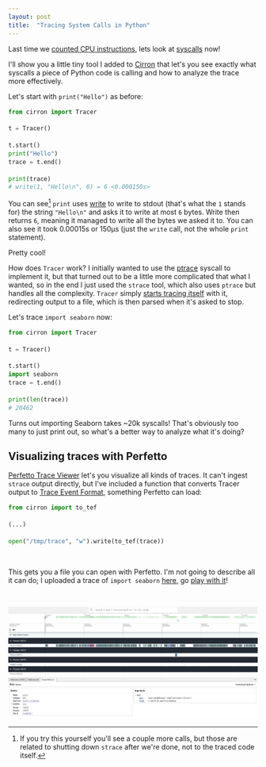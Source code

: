 ```yaml
---
layout: post
title:  "Tracing System Calls in Python"
---
```


Last time we [counted CPU
instructions](http://blog.mattstuchlik.com/2024/02/08/counting-cpu-instructions-in-python.html),
lets look at [syscalls](https://en.wikipedia.org/wiki/System_call) now!

I'll show you a little tiny tool I added to
[Cirron](https://github.com/s7nfo/Cirron) that let's you see exactly what
syscalls a piece of Python code is calling and how to analyze the trace more effectively.

Let's start with `print("Hello")` as before:
```python
from cirron import Tracer

t = Tracer()

t.start()
print("Hello")
trace = t.end()

print(trace)
# write(1, "Hello\n", 6) = 6 <0.000150s>
```

You can see[^0] `print` uses
[write](https://man7.org/linux/man-pages/man2/write.2.html) to write to stdout
(that's what the `1` stands for) the string `"Hello\n"` and asks it to write at
most `6` bytes. Write then returns `6`, meaning it managed to write all the bytes we
asked it to. You can also see it took 0.00015s or 150μs (just the `write` call, not the whole `print`
statement).

Pretty cool!

How does `Tracer` work? I initially wanted to use the
[ptrace](https://man7.org/linux/man-pages/man2/ptrace.2.html) syscall to
implement it, but that turned out to be a little more complicated that what I
wanted, so in the end I just used the `strace` tool, which also uses `ptrace`
but handles all the complexity. `Tracer` simply [starts tracing
itself](https://github.com/s7nfo/Cirron/blob/master/cirron/tracer.py#L138) with
it, redirecting output to a file, which is then parsed when it's asked to stop.

Let's trace `import seaborn` now:
```python
from cirron import Tracer

t = Tracer()

t.start()
import seaborn
trace = t.end()

print(len(trace))
# 20462
```

Turns out importing Seaborn takes ~20k syscalls! That's obviously too many to
just print out, so what's a better way to analyze what it's doing?

## Visualizing traces with Perfetto

[Perfetto Trace Viewer](https://ui.perfetto.dev) let's you visualize all kinds
of traces. It can't ingest `strace` output directly, but I've included a
function that converts Tracer output to [Trace Event
Format](https://docs.google.com/document/d/1CvAClvFfyA5R-PhYUmn5OOQtYMH4h6I0nSsKchNAySU/preview),
something Perfetto can load:

```python
from cirron import to_tef

(...)

open("/tmp/trace", "w").write(to_tef(trace))
```

<br>

This gets you a file you can open with Perfetto. I'm not going to describe all it can do; I uploaded a trace of `import seaborn` [here](https://gist.github.com/s7nfo/4cda90818a07d851fea79c8c17e8eab8), go [play with it](https://ui.perfetto.dev/)!

<br>

![Perfetto](/assets/perfetto.png)

[^0]: If you try this yourself you'll see a couple more calls, but those are related to shutting down `strace` after we're done, not to the traced code itself.

